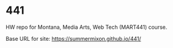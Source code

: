 # 441
HW repo for Montana, Media Arts, Web Tech (MART441) course.

Base URL for site:
https://summermixon.github.io/441/
